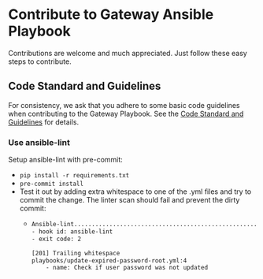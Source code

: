 # Contribute to Gateway Ansible Playbook
Contributions are welcome and much appreciated. Just follow these easy steps to contribute.

## Code Standard and Guidelines
For consistency, we ask that you adhere to some basic code guidelines when contributing to the Gateway Playbook. See the [Code Standard and Guidelines](GUIDELINES.md) for details.

### Use ansible-lint
Setup ansible-lint with pre-commit:
- `pip install -r requirements.txt`
- `pre-commit install`
- Test it out by adding extra whitespace to one of the .yml files and try to commit the change. The linter scan should fail and prevent the dirty commit:
  - ```bash
    Ansible-lint.............................................................Failed
    - hook id: ansible-lint
    - exit code: 2
    
    [201] Trailing whitespace
    playbooks/update-expired-password-root.yml:4
        - name: Check if user password was not updated
    ```
